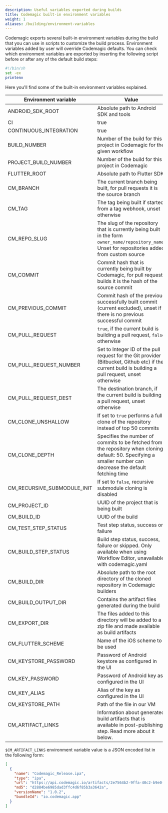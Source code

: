 ```yaml
---
description: Useful variables exported during builds
title: Codemagic built-in environment variables
weight: 1
aliases: /building/environment-variables
---
```


Codemagic exports several built-in environment variables during the build that you can use in scripts to customize the build process. Environment variables added by user will override Codemagic defaults. You can check which environment variables are exported by inserting the following script before or after any of the default build steps:

```bash
#!/bin/sh
set -ex
printenv
```

Here you'll find some of the built-in environment variables explained.

| **Environment variable** | **Value**                                                                                                                                                       |
| ------------------------ | --------------------------------------------------------------------------------------------------------------------------------------------------------------- |
| ANDROID_SDK_ROOT         | Absolute path to Android SDK and tools                                                                                                                          |
| CI                       | true                                                                                                                                                            |
| CONTINUOUS_INTEGRATION   | true                                                                                                                                                            |
| BUILD_NUMBER             | Number of the build for this project in Codemagic for the given workflow                                                                                        |
| PROJECT_BUILD_NUMBER     | Number of the build for this project in Codemagic                                                                                                               |
| FLUTTER_ROOT             | Absolute path to Flutter SDK                                                                                                                                    |
| CM_BRANCH               | The current branch being built, for pull requests it is the source branch                                                                                       |
| CM_TAG                  | The tag being built if started from a tag webhook, unset otherwise
| CM_REPO_SLUG            | The slug of the repository that is currently being built in the form `owner_name/repository_name`. Unset for repositories added from custom source              |
| CM_COMMIT               | Commit hash that is currently being built by Codemagic, for pull request builds it is the hash of the source commit                                             |
| CM_PREVIOUS_COMMIT      | Commit hash of the previous successfully built commit (current excluded), unset if there is no previous successful commit                                                                   |
| CM_PULL_REQUEST         | `true`, if the current build is building a pull request, `false` otherwise                                                                                      |
| CM_PULL_REQUEST_NUMBER  | Set to Integer ID of the pull request for the Git provider (Bitbucket, Github etc) if the current build is building a pull request, unset otherwise             |
| CM_PULL_REQUEST_DEST    | The destination branch, if the current build is building a pull request, unset otherwise                                                                         |
| CM_CLONE_UNSHALLOW      | If set to `true` performs a full clone of the repository instead of top 50 commits                                                                              |
| CM_CLONE_DEPTH          | Specifies the number of commits to be fetched from the repository when cloning, default: 50. Specifying a smaller number can decrease the default fetching time |
| CM_RECURSIVE_SUBMODULE_INIT  | If set to `false`, recursive submodule cloning is disabled                                                                                                                         |
| CM_PROJECT_ID           | UUID of the project that is being built 
| CM_BUILD_ID             | UUID of the build                                                                                                                                               |
| CM_TEST_STEP_STATUS     | Test step status, success or failure                                                                                                                            |
| CM_BUILD_STEP_STATUS    | Build step status, success, failure or skipped. Only available when using Workflow Editor, unavailable with codemagic.yaml                                                                                                                |
| CM_BUILD_DIR            | Absolute path to the root directory of the cloned repository in Codemagic builders                                                                                                    |
| CM_BUILD_OUTPUT_DIR     | Contains the artifact files generated during the build                                                                                                          |
| CM_EXPORT_DIR           | The files added to this directory will be added to a zip file and made available as build artifacts                                                             |
| CM_FLUTTER_SCHEME       | Name of the iOS scheme to be used                                                                                                                               |
| CM_KEYSTORE_PASSWORD    | Password of Android keystore as configured in the UI                                                                                                            |
| CM_KEY_PASSWORD         | Password of Android key as configured in the UI                                                                                                                 |
| CM_KEY_ALIAS            | Alias of the key as configured in the UI                                                                                                                        |
| CM_KEYSTORE_PATH        | Path of the file in our VM                                                                                                                                      |
| CM_ARTIFACT_LINKS       | Information about generated build artifacts that is available in post-publishing step. Read more about it below.                                                |

`$CM_ARTIFACT_LINKS` environment variable value is a JSON encoded list in the following form:

```json
[
  {
    "name": "Codemagic_Release.ipa",
    "type": "ipa",
    "url": "https://api.codemagic.io/artifacts/2e7564b2-9ffa-40c2-b9e0-8980436ac717/81c5a723-b162-488a-854e-3f5f7fdfb22f/Codemagic_Release.ipa",
    "md5": "d2884be6985dad3ffc4d6f85b3a3642a",
    "versionName": "1.0.2",
    "bundleId": "io.codemagic.app"
  }
]
```
